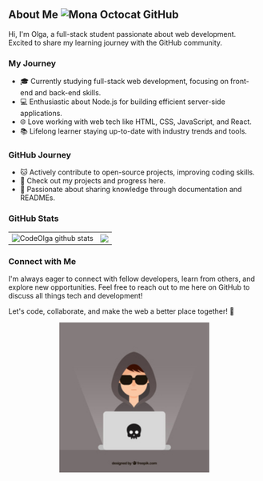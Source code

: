 ## About Me     <img src="https://github.githubassets.com/images/icons/emoji/octocat.png" alt="Mona Octocat GitHub" width="32" height="32">
Hi, I'm Olga, a full-stack student passionate about web development. Excited to share my learning journey with the GitHub community.

### My Journey

- 🎓 Currently studying full-stack web development, focusing on front-end and back-end skills.
- 💻 Enthusiastic about Node.js for building efficient server-side applications.
- 🌐 Love working with web tech like HTML, CSS, JavaScript, and React.
- 📚 Lifelong learner staying up-to-date with industry trends and tools.

### GitHub Journey

- 🐱 Actively contribute to open-source projects, improving coding skills.
- 🚀 Check out my projects and progress here.
- 📖 Passionate about sharing knowledge through documentation and READMEs.

### GitHub Stats 

<table align="center">
  <tr>
  <td>
 <img align="center" src="https://github-readme-stats.vercel.app/api?username=CodeOlga&show_icons=true&include_all_commits=true&theme=buefy&hide_border=true" alt="CodeOlga github stats" />
  </td>
  <td>
  <img align="center" src="https://github-readme-stats.vercel.app/api/top-langs/?username=CodeOlga&layout=compact&theme=buefy&hide_border=true" />
  </td>
  </tr>
</table>

### Connect with Me

I'm always eager to connect with fellow developers, learn from others, and explore new opportunities. Feel free to reach out to me here on GitHub to discuss all things tech and development!

Let's code, collaborate, and make the web a better place together! 🚀

<p align="center">
  <img src="./images/me.jpg" alt="Профильное изображение" width="300" height="300">
</p>




